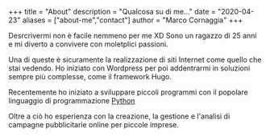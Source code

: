 +++
title = "About"
description = "Qualcosa su di me..."
date = "2020-04-23"
aliases = ["about-me","contact"]
author = "Marco Cornaggia"
+++

Desrcrivermi non è facile nemmeno per me XD
Sono un ragazzo di 25 anni e mi diverto a convivere con moletplici passioni. 

Una di queste è sicuramente la realizzazione di siti Internet come quello che stai vedendo. Ho iniziato con Wordpress per poi addentrarmi in soluzioni sempre più complesse, come il framework Hugo.

Recentemente ho iniziato a sviluppare piccoli programmi con il popolare linguaggio di programmazione [Python](https://github.com/gohugoio/hugo/blob/master/LICENSE)

Oltre a ciò ho esperienza con la creazione, la gestione e l'analisi di campagne pubblicitarie online per piccole imprese.





